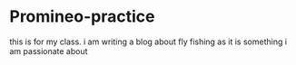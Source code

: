 # Promineo-practice
this is for my class. i am writing a blog about fly fishing as it is something i am passionate about
